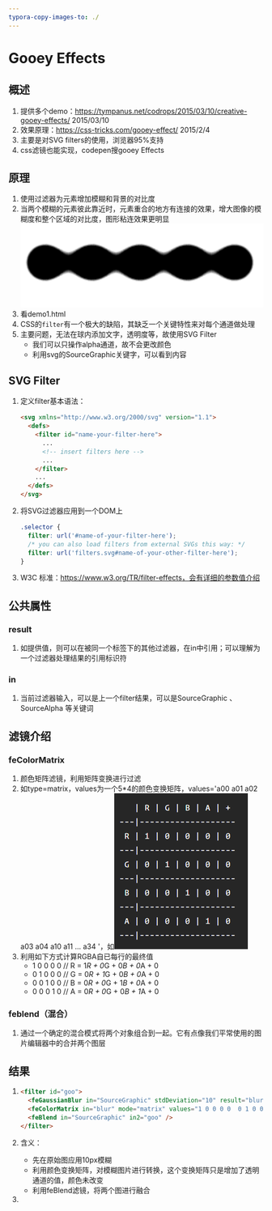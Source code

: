 ```yaml
---
typora-copy-images-to: ./
---
```


# Gooey Effects

## 概述

1. 提供多个demo：https://tympanus.net/codrops/2015/03/10/creative-gooey-effects/   2015/03/10 
2. 效果原理：https://css-tricks.com/gooey-effect/  2015/2/4
3. 主要是对SVG filters的使用，浏览器95%支持
4. css滤镜也能实现，codepen搜gooey Effects

## 原理

1. 使用过滤器为元素增加模糊和背景的对比度
2. 当两个模糊的元素彼此靠近时，元素重合的地方有连接的效果，增大图像的模糊度和整个区域的对比度，图形粘连效果更明显![1544108665626](1544108665626.png)
3. 看demo1.html
4. CSS的`filter`有一个极大的缺陷，其缺乏一个关键特性来对每个通道做处理 
5. 主要问题，无法在球内添加文字，透明度等，故使用SVG Filter
   - 我们可以只操作alpha通道，故不会更改颜色
   - 利用svg的SourceGraphic关键字，可以看到内容

## SVG Filter

1. 定义filter基本语法：

   ```html
   <svg xmlns="http://www.w3.org/2000/svg" version="1.1">
     <defs>
       <filter id="name-your-filter-here">
         ...          
         <!-- insert filters here -->
         ...
       </filter>
       ...
     </defs>
   </svg>
   ```

2. 将SVG过滤器应用到一个DOM上

   ```css
   .selector {
     filter: url('#name-of-your-filter-here');
     /* you can also load filters from external SVGs this way: */
     filter: url('filters.svg#name-of-your-other-filter-here');
   }
   ```

3. W3C 标准：https://www.w3.org/TR/filter-effects，会有详细的参数值介绍

## 公共属性

### result

1. 如提供值，则可以在被同一个<filter>标签下的其他过滤器，在in中引用；可以理解为一个过滤器处理结果的引用标识符

### in

1. 当前过滤器输入，可以是上一个filter结果，可以是SourceGraphic 、SourceAlpha 等关键词

## 滤镜介绍

### feColorMatrix 

1. 颜色矩阵滤镜，利用矩阵变换进行过滤
2. 如type=matrix，values为一个5*4的颜色变换矩阵，values='a00 a01 a02 a03 a04 a10 a11 ... a34 '，如![1544112351362](1544112351362.png)
3. 利用如下方式计算RGBA自已每行的最终值
   - 1 0 0 0 0 // R = 1*R + 0*G + 0*B + 0*A + 0 
   - 0 1 0 0 0 // G = 0*R + 1*G + 0*B + 0*A + 0 
   - 0 0 1 0 0 // B = 0*R + 0*G + 1*B + 0*A + 0 
   - 0 0 0 1 0 // A = 0*R + 0*G + 0*B + 1*A + 0 

### feblend（混合）

1. 通过一个确定的混合模式将两个对象组合到一起。它有点像我们平常使用的图片编辑器中的合并两个图层 

## 结果

1. ```html
   <filter id="goo">
     <feGaussianBlur in="SourceGraphic" stdDeviation="10" result="blur" />
     <feColorMatrix in="blur" mode="matrix" values="1 0 0 0 0  0 1 0 0 0  0 0 1 0 0  0 0 0 18 -7" result="goo" />
     <feBlend in="SourceGraphic" in2="goo" />
   </filter>
   ```

2. 含义：

   - 先在原始图应用10px模糊
   - 利用颜色变换矩阵，对模糊图片进行转换，这个变换矩阵只是增加了透明通道的值，颜色未改变
   - 利用feBlend滤镜，将两个图进行融合

3. 